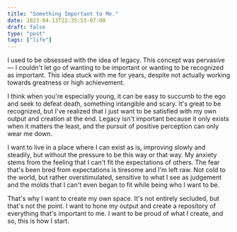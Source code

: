 ```yaml
---
title: "Something Important to Me."
date: 2023-04-13T22:35:53-07:00
draft: false
type: "post"
tags: ["life"]
---
```


I used to be obsessed with the idea of legacy. This concept was pervasive — I couldn't let go of wanting to be important or wanting to be recognized as important. This idea stuck with me for years, despite not actually working towards greatness or high achievement.

I think when you're especially young, it can be easy to succumb to the ego and seek to defeat death, something intangible and scary. It's great to be recognized, but I've realized that I just want to be satisfied with my own output and creation at the end. Legacy isn't important because it only exists when it matters the least, and the pursuit of positive perception can only wear me down.

I want to live in a place where I can exist as is, improving slowly and steadily, but without the pressure to be this way or that way. My anxiety stems from the feeling that I can't fit the expectations of others. The fear that's been bred from expectations is tiresome and I'm left raw. Not cold to the world, but rather overstimulated, sensitive to what I see as judgement and the molds that I can't even began to fit while being who I want to be.

That's why I want to create my own space. It's not entirely secluded, but that's not the point. I want to hone my output and create a repository of everything that's important to me. I want to be proud of what I create, and so, this is how I start.
